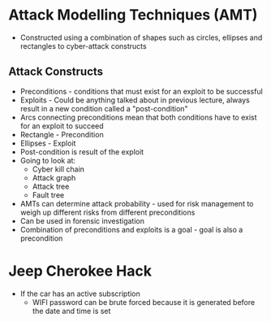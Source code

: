 # Attack Modelling Techniques (AMT)
- Constructed using a combination of shapes such as circles, ellipses and rectangles to cyber-attack constructs

## Attack Constructs 
- Preconditions - conditions that must exist for an exploit to be successful
- Exploits - Could be anything talked about in previous lecture, always result in a new condition called a "post-condition"
- Arcs connecting preconditions mean that both conditions have to exist for an exploit to succeed 
- Rectangle - Precondition
- Ellipses - Exploit
- Post-condition is result of the exploit 
- Going to look at:
	- Cyber kill chain
	- Attack graph
	- Attack tree
	- Fault tree
- AMTs can determine attack probability - used for risk management to weigh up different risks from different preconditions
- Can be used in forensic investigation
- Combination of preconditions and exploits is a goal - goal is also a precondition 

# Jeep Cherokee Hack
- If the car has an active subscription
	- WIFI password can be brute forced because it is generated before the date and time is set